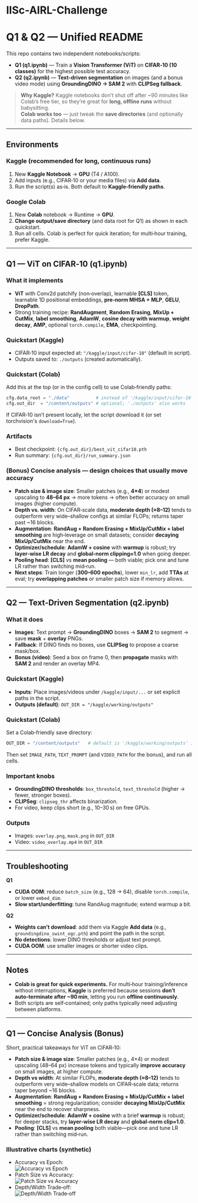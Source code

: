 # IISc-AIRL-Challenge
# Q1 & Q2 — Unified README

This repo contains two independent notebooks/scripts:

- **Q1 (q1.ipynb)** — Train a **Vision Transformer (ViT)** on **CIFAR‑10 (10 classes)** for the highest possible test accuracy.
- **Q2 (q2.ipynb)** — **Text‑driven segmentation** on images (and a bonus video mode) using **GroundingDINO → SAM 2** with **CLIPSeg fallback**.

> **Why Kaggle?** Kaggle notebooks don’t shut off after ~90 minutes like Colab’s free tier, so they’re great for **long, offline runs** without babysitting.  
> **Colab works too** — just tweak the **save directories** (and optionally data paths). Details below.

---

## Environments

### Kaggle (recommended for long, continuous runs)
1. New **Kaggle Notebook** → **GPU** (T4 / A100).
2. Add inputs (e.g., CIFAR‑10 or your media files) via **Add data**.
3. Run the script(s) as‑is. Both default to **Kaggle‑friendly paths**.

### Google Colab
1. New **Colab** notebook → Runtime → **GPU**.
2. **Change output/save directory** (and data root for Q1) as shown in each quickstart.
3. Run all cells. Colab is perfect for quick iteration; for multi‑hour training, prefer Kaggle.

---

## Q1 — ViT on CIFAR‑10 (q1.ipynb)

### What it implements
- **ViT** with Conv2d patchify (non‑overlap), learnable **[CLS]** token, learnable 1D positional embeddings, **pre‑norm MHSA + MLP**, **GELU**, **DropPath**.
- Strong training recipe: **RandAugment**, **Random Erasing**, **MixUp + CutMix**, **label smoothing**, **AdamW**, **cosine decay with warmup**, **weight decay**, **AMP**, optional `torch.compile`, **EMA**, checkpointing.

### Quickstart (Kaggle)
- CIFAR‑10 input expected at: `"/kaggle/input/cifar-10"` (default in script).
- Outputs saved to: `./outputs` (created automatically).

### Quickstart (Colab)
Add this at the top (or in the config cell) to use Colab‑friendly paths:
```python
cfg.data_root = "./data"          # instead of '/kaggle/input/cifar-10'
cfg.out_dir  = "/content/outputs" # optional; './outputs' also works
```
If CIFAR‑10 isn’t present locally, let the script download it (or set torchvision's `download=True`).

### Artifacts
- Best checkpoint: `{cfg.out_dir}/best_vit_cifar10.pth`
- Run summary: `{cfg.out_dir}/run_summary.json`

### (Bonus) Concise analysis — design choices that usually move accuracy
- **Patch size & image size**: Smaller patches (e.g., **4×4**) or modest upscaling to **48–64 px** → more tokens → often better accuracy on small images (higher compute).
- **Depth vs. width**: On CIFAR‑scale data, **moderate depth (≈8–12)** tends to outperform very wide–shallow configs at similar FLOPs; returns taper past ~16 blocks.
- **Augmentation**: **RandAug + Random Erasing + MixUp/CutMix + label smoothing** are high‑leverage on small datasets; consider **decaying MixUp/CutMix** near the end.
- **Optimizer/schedule**: **AdamW + cosine** with **warmup** is robust; try **layer‑wise LR decay** and **global‑norm clipping≈1.0** when going deeper.
- **Pooling head**: **[CLS]** vs **mean pooling** — both viable; pick one and tune LR rather than switching mid‑run.
- **Next steps**: Train longer (**300–600 epochs**), lower `min_lr`, add **TTAs** at eval; try **overlapping patches** or smaller patch size if memory allows.

---

## Q2 — Text‑Driven Segmentation (q2.ipynb)

### What it does
- **Images**: Text prompt → **GroundingDINO** boxes → **SAM 2** to segment → save **mask** + **overlay** PNGs.
- **Fallback**: If DINO finds no boxes, use **CLIPSeg** to propose a coarse mask/box.
- **Bonus (video)**: Seed a box on frame 0, then **propagate** masks with **SAM 2** and render an overlay MP4.

### Quickstart (Kaggle)
- **Inputs**: Place images/videos under `/kaggle/input/...` or set explicit paths in the script.
- **Outputs (default)**: `OUT_DIR = "/kaggle/working/outputs"`

### Quickstart (Colab)
Set a Colab‑friendly save directory:
```python
OUT_DIR = "/content/outputs"   # default is '/kaggle/working/outputs' in Kaggle
```
Then set `IMAGE_PATH`, `TEXT_PROMPT` (and `VIDEO_PATH` for the bonus), and run all cells.

### Important knobs
- **GroundingDINO thresholds**: `box_threshold`, `text_threshold` (higher → fewer, stronger boxes).
- **CLIPSeg**: `clipseg_thr` affects binarization.
- For video, keep clips short (e.g., 10–30 s) on free GPUs.

### Outputs
- Images: `overlay.png`, `mask.png` in `OUT_DIR`
- Video: `video_overlay.mp4` in `OUT_DIR`

---

## Troubleshooting

**Q1**
- **CUDA OOM**: reduce `batch_size` (e.g., 128 → 64), disable `torch.compile`, or lower `embed_dim`.
- **Slow start/underfitting**: tune RandAug magnitude; extend warmup a bit.

**Q2**
- **Weights can’t download**: add them via Kaggle **Add data** (e.g., `groundingdino_swint_ogc.pth`) and point the path in the script.
- **No detections**: lower DINO thresholds or adjust text prompt.
- **CUDA OOM**: use smaller images or shorter video clips.

---

## Notes
- **Colab is great for quick experiments.** For multi‑hour training/inference without interruptions, **Kaggle** is preferred because sessions **don’t auto‑terminate after ~90 min**, letting you run **offline continuously**.
- Both scripts are self‑contained; only paths typically need adjusting between platforms.


---

## Q1 — Concise Analysis (Bonus)

Short, practical takeaways for ViT on CIFAR‑10:

- **Patch size & image size**: Smaller patches (e.g., 4×4) or modest upscaling (48–64 px) increase tokens and typically **improve accuracy** on small images, at higher compute.
- **Depth vs width**: At similar FLOPs, **moderate depth (≈8–12)** tends to outperform very wide–shallow models on CIFAR‑scale data; returns taper beyond ~16 blocks.
- **Augmentation**: **RandAug + Random Erasing + MixUp/CutMix + label smoothing** = strong regularization; consider **decaying MixUp/CutMix** near the end to recover sharpness.
- **Optimizer/schedule**: **AdamW + cosine** with a brief **warmup** is robust; for deeper stacks, try **layer‑wise LR decay** and **global‑norm clip≈1.0**.
- **Pooling**: **[CLS]** vs **mean pooling** both viable—pick one and tune LR rather than switching mid‑run.

### Illustrative charts (synthetic)
- Accuracy vs Epoch:  
  ![Accuracy vs Epoch](./q1_accuracy_vs_epoch.png)
- Patch Size vs Accuracy:  
  ![Patch Size vs Accuracy](./q1_patchsize_vs_accuracy.png)
- Depth/Width Trade‑off:  
  ![Depth/Width Trade‑off](./q1_depth_width_tradeoff.png)

